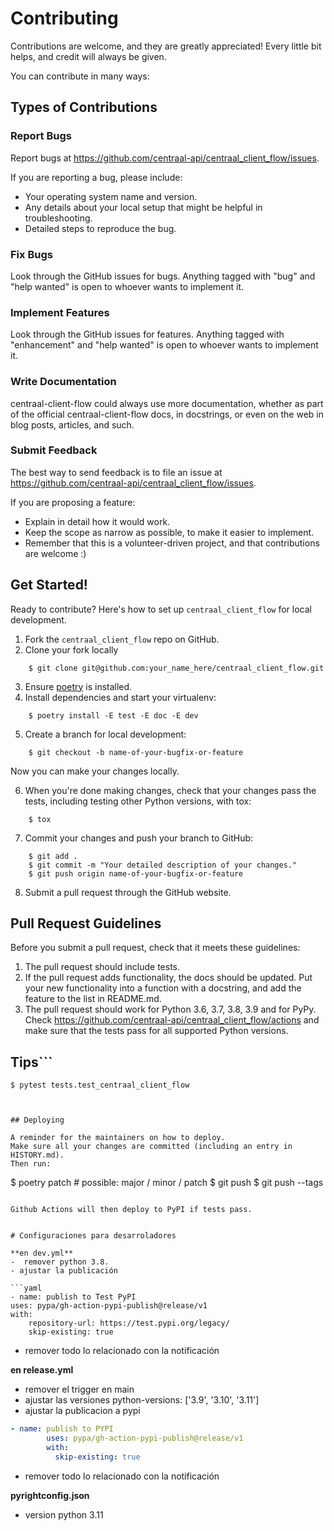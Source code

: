 # Contributing

Contributions are welcome, and they are greatly appreciated! Every little bit
helps, and credit will always be given.

You can contribute in many ways:

## Types of Contributions

### Report Bugs

Report bugs at https://github.com/centraal-api/centraal_client_flow/issues.

If you are reporting a bug, please include:

* Your operating system name and version.
* Any details about your local setup that might be helpful in troubleshooting.
* Detailed steps to reproduce the bug.

### Fix Bugs

Look through the GitHub issues for bugs. Anything tagged with "bug" and "help
wanted" is open to whoever wants to implement it.

### Implement Features

Look through the GitHub issues for features. Anything tagged with "enhancement"
and "help wanted" is open to whoever wants to implement it.

### Write Documentation

centraal-client-flow could always use more documentation, whether as part of the
official centraal-client-flow docs, in docstrings, or even on the web in blog posts,
articles, and such.

### Submit Feedback

The best way to send feedback is to file an issue at https://github.com/centraal-api/centraal_client_flow/issues.

If you are proposing a feature:

* Explain in detail how it would work.
* Keep the scope as narrow as possible, to make it easier to implement.
* Remember that this is a volunteer-driven project, and that contributions
  are welcome :)

## Get Started!

Ready to contribute? Here's how to set up `centraal_client_flow` for local development.

1. Fork the `centraal_client_flow` repo on GitHub.
2. Clone your fork locally

```
    $ git clone git@github.com:your_name_here/centraal_client_flow.git
```

3. Ensure [poetry](https://python-poetry.org/docs/) is installed.
4. Install dependencies and start your virtualenv:

```
    $ poetry install -E test -E doc -E dev
```

5. Create a branch for local development:

```
    $ git checkout -b name-of-your-bugfix-or-feature
```

   Now you can make your changes locally.

6. When you're done making changes, check that your changes pass the
   tests, including testing other Python versions, with tox:

```
    $ tox
```

7. Commit your changes and push your branch to GitHub:

```
    $ git add .
    $ git commit -m "Your detailed description of your changes."
    $ git push origin name-of-your-bugfix-or-feature
```

8. Submit a pull request through the GitHub website.

## Pull Request Guidelines

Before you submit a pull request, check that it meets these guidelines:

1. The pull request should include tests.
2. If the pull request adds functionality, the docs should be updated. Put
   your new functionality into a function with a docstring, and add the
   feature to the list in README.md.
3. The pull request should work for Python 3.6, 3.7, 3.8, 3.9 and for PyPy. Check
   https://github.com/centraal-api/centraal_client_flow/actions
   and make sure that the tests pass for all supported Python versions.

## Tips```
    $ pytest tests.test_centraal_client_flow
```To run a subset of tests.


## Deploying

A reminder for the maintainers on how to deploy.
Make sure all your changes are committed (including an entry in HISTORY.md).
Then run:

```
$ poetry patch # possible: major / minor / patch
$ git push
$ git push --tags
```

Github Actions will then deploy to PyPI if tests pass.


# Configuraciones para desarroladores

**en dev.yml**
-  remover python 3.8.
- ajustar la publicación

```yaml
- name: publish to Test PyPI
uses: pypa/gh-action-pypi-publish@release/v1
with:
    repository-url: https://test.pypi.org/legacy/
    skip-existing: true
```
- remover todo lo relacionado con la notificación

**en release.yml**
- remover el trigger en main
-  ajustar las versiones python-versions: ['3.9', '3.10', '3.11']
- ajustar la publicacion a pypi

```yaml
- name: publish to PYPI
        uses: pypa/gh-action-pypi-publish@release/v1
        with:
          skip-existing: true
```

- remover todo lo relacionado con la notificación

**pyrightconfig.json**
- version python 3.11
